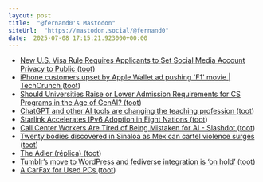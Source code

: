 ```yaml
---
layout: post
title:  "@fernand0's Mastodon"
siteUrl:  "https://mastodon.social/@fernand0"
date:  2025-07-08 17:15:21.923000+00:00
---
```

*  [New U.S. Visa Rule Requires Applicants to Set Social Media Account Privacy to Public ](https://thehackernews.com/2025/06/new-us-visa-rule-requires-applicants-to.htm) ([toot](https://mastodon.social/@fernand0/114818739202471398))
*  [iPhone customers upset by Apple Wallet ad pushing 'F1' movie \| TechCrunch ](https://techcrunch.com/2025/06/24/iphone-customers-upset-by-apple-wallet-ad-pushing-f1-movie) ([toot](https://mastodon.social/@fernand0/114818568393754371))
*  [Should Universities Raise or Lower Admission Requirements for CS Programs in the Age of GenAI? ](https://cacm.acm.org/blogcacm/should-universities-raise-or-lower-admission-requirements-for-cs-programs-in-the-age-of-genai) ([toot](https://mastodon.social/@fernand0/114818225108619244))
*  [ChatGPT and other AI tools are changing the teaching profession ](https://apnews.com/article/ai-chatgpt-teacher-chatbot-b1630bc549e9044d1e3bbcc060fb422) ([toot](https://mastodon.social/@fernand0/114817996577002767))
*  [Starlink Accelerates IPv6 Adoption in Eight Nations ](https://circleid.com/posts/starlink-accelerates-ipv6-adoption-in-eight-nation) ([toot](https://mastodon.social/@fernand0/114817329839898047))
*  [Call Center Workers Are Tired of Being Mistaken for AI - Slashdot ](https://it.slashdot.org/story/25/06/28/1740215/call-center-workers-are-tired-of-being-mistaken-for-a) ([toot](https://mastodon.social/@fernand0/114817167057318317))
*  [Twenty bodies discovered in Sinaloa as Mexican cartel violence surges ](https://www.aol.com/twenty-bodies-discovered-sinaloa-mexican-191915658.html?guccounter=) ([toot](https://mastodon.social/@fernand0/114816911866039208))
*  [The Adler (réplica) ](https://www.flickr.com/photos/fernand0/54617191350) ([toot](https://mastodon.social/@fernand0/114816678902632531))
*  [Tumblr’s move to WordPress and fediverse integration is ‘on hold’ ](https://www.theverge.com/news/695124/tumblr-wordpress-automattic-fediverse-integration-on-hold-decode) ([toot](https://mastodon.social/@fernand0/114816653514018068))
*  [A CarFax for Used PCs ](https://spectrum.ieee.org/carmax-used-pc) ([toot](https://mastodon.social/@fernand0/114815019403905630))

